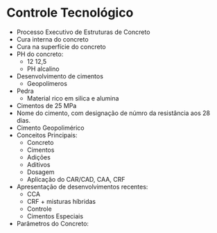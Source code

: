 # Controle Tecnológico

- Processo Executivo de Estruturas de Concreto
- Cura interna do concreto
- Cura na superfície do concreto
- PH do concreto:
    - 12 12,5
    - PH alcalino
- Desenvolvimento de cimentos
    - Geopolímeros
- Pedra
    - Material rico em silica e alumina
- Cimentos de 25 MPa
- Nome do cimento, com designação de númro da resistância aos 28 dias.
- Cimento Geopolimérico
- Conceitos Principais:
    - Concreto
    - Cimentos
    - Adições
    - Aditivos
    - Dosagem
    - Aplicação do CAR/CAD, CAA, CRF
- Apresentação de desenvolvimentos recentes:
    - CCA
    - CRF + misturas híbridas
    - Controle 
    - Cimentos Especiais
- Parâmetros do Concreto:
